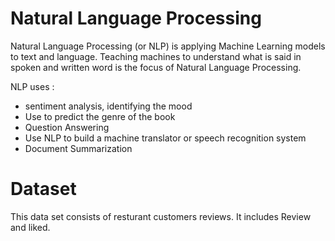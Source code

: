 # Natural Language Processing
Natural Language Processing (or NLP) is applying Machine Learning models to text and language. Teaching machines to understand what is said in spoken and written word is the focus of Natural Language Processing.  

NLP uses :
* sentiment analysis, identifying the mood 
* Use to predict the genre of the book
* Question Answering
* Use NLP to build a machine translator or speech recognition system
* Document Summarization

# Dataset 
This data set consists of resturant customers reviews. It includes Review and liked.
